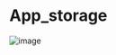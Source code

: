 # App_storage

![image](https://github.com/JaredVS777/App_storage/assets/126533404/a8514082-ce43-4f49-91b9-c553c06d3add)

